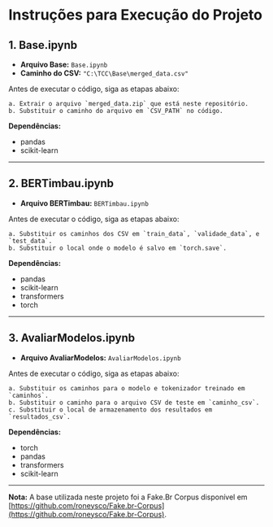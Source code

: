 # Instruções para Execução do Projeto

## 1. Base.ipynb

- **Arquivo Base:** `Base.ipynb`
- **Caminho do CSV:** `"C:\TCC\Base\merged_data.csv"`

Antes de executar o código, siga as etapas abaixo:

    a. Extrair o arquivo `merged_data.zip` que está neste repositório.
    b. Substituir o caminho do arquivo em `CSV_PATH` no código.
    
**Dependências:**
- pandas
- scikit-learn

---

## 2. BERTimbau.ipynb

- **Arquivo BERTimbau:** `BERTimbau.ipynb`

Antes de executar o código, siga as etapas abaixo:

    a. Substituir os caminhos dos CSV em `train_data`, `validade_data`, e `test_data`.
    b. Substituir o local onde o modelo é salvo em `torch.save`.

**Dependências:**
- pandas
- scikit-learn
- transformers
- torch

---

## 3. AvaliarModelos.ipynb

- **Arquivo AvaliarModelos:** `AvaliarModelos.ipynb`

Antes de executar o código, siga as etapas abaixo:

    a. Substituir os caminhos para o modelo e tokenizador treinado em `caminhos`.
    b. Substituir o caminho para o arquivo CSV de teste em `caminho_csv`.
    c. Substituir o local de armazenamento dos resultados em `resultados_csv`.

**Dependências:**
- torch
- pandas
- transformers
- scikit-learn

---

**Nota:** A base utilizada neste projeto foi a Fake.Br Corpus disponível em [https://github.com/roneysco/Fake.br-Corpus](https://github.com/roneysco/Fake.br-Corpus).
